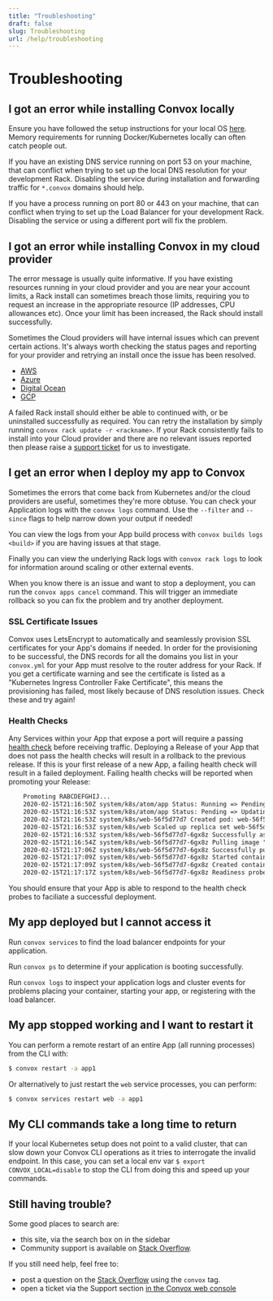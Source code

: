 ```yaml
---
title: "Troubleshooting"
draft: false
slug: Troubleshooting
url: /help/troubleshooting
---
```

# Troubleshooting

## I got an error while installing Convox locally

Ensure you have followed the setup instructions for your local OS [here](/installation/development-rack).  Memory requirements for running Docker/Kubernetes locally can often catch people out.

If you have an existing DNS service running on port 53 on your machine, that can conflict when trying to set up the local DNS resolution for your development Rack. Disabling the service during installation and forwarding traffic for `*.convox` domains should help.

If you have a process running on port 80 or 443 on your machine, that can conflict when trying to set up the Load Balancer for your development Rack. Disabling the service or using a different port will fix the problem.

## I got an error while installing Convox in my cloud provider

The error message is usually quite informative.  If you have existing resources running in your cloud provider and you are near your account limits, a Rack install can sometimes breach those limits, requiring you to request an increase in the appropriate resource (IP addresses, CPU allowances etc). Once your limit has been increased, the Rack should install successfully.

Sometimes the Cloud providers will have internal issues which can prevent certain actions.  It's always worth checking the status pages and reporting for your provider and retrying an install once the issue has been resolved.

- [AWS](https://status.aws.amazon.com/)
- [Azure](https://status.azure.com/en-us/status)
- [Digital Ocean](https://status.digitalocean.com/)
- [GCP](https://status.cloud.google.com/)

A failed Rack install should either be able to continued with, or be uninstalled successfully as required.  You can retry the installation by simply running `convox rack update -r <rackname>`.
If your Rack consistently fails to install into your Cloud provider and there are no relevant issues reported then please raise a [support ticket](/help/support) for us to investigate.

## I get an error when I deploy my app to Convox

Sometimes the errors that come back from Kubernetes and/or the cloud providers are useful, sometimes they're more obtuse.
You can check your Application logs with the `convox logs` command.  Use the `--filter` and `--since` flags to help narrow down your output if needed!

You can view the logs from your App build process with `convox builds logs <build>` if you are having issues at that stage.

Finally you can view the underlying Rack logs with `convox rack logs` to look for information around scaling or other external events.

When you know there is an issue and want to stop a deployment, you can run the `convox apps cancel` command. This will trigger an immediate rollback so you can fix the problem and try another deployment.

### SSL Certificate Issues

Convox uses LetsEncrypt to automatically and seamlessly provision SSL certificates for your App's domains if needed. In order for the provisioning to be successful, the DNS records for all the domains you list in your `convox.yml` for your App must resolve to the router address for your Rack.  If you get a certificate warning and see the certificate is listed as a "Kubernetes Ingress Controller Fake Certificate", this means the provisioning has failed, most likely because of DNS resolution issues.  Check these and try again!

### Health Checks

Any Services within your App that expose a port will require a passing [health check](/configuration/health-checks) before receiving traffic.  Deploying a Release of your App that does not pass the health checks will result in a rollback to the previous release.  If this is your first release of a new App, a failing health check will result in a failed deployment.
Failing health checks will be reported when promoting your Release:
```html
    Promoting RABCDEFGHIJ...
    2020-02-15T21:16:50Z system/k8s/atom/app Status: Running => Pending
    2020-02-15T21:16:53Z system/k8s/atom/app Status: Pending => Updating
    2020-02-15T21:16:53Z system/k8s/web-56f5d77d7 Created pod: web-56f5d77d7-6gx8z
    2020-02-15T21:16:53Z system/k8s/web Scaled up replica set web-56f5d77d7 to 1
    2020-02-15T21:16:53Z system/k8s/web-56f5d77d7-6gx8z Successfully assigned abcde-myapp/web-56f5d77d7-6gx8z to gke-abcde-abcde-nodes-n1-highcpu-8-90530fd3-p77q
    2020-02-15T21:16:54Z system/k8s/web-56f5d77d7-6gx8z Pulling image "gcr.io/abcde-123456/myapp:web.BABCDEFGHIJ"
    2020-02-15T21:17:06Z system/k8s/web-56f5d77d7-6gx8z Successfully pulled image "gcr.io/abcde-123456/myapp:web.BABCDEFGHIJ"
    2020-02-15T21:17:09Z system/k8s/web-56f5d77d7-6gx8z Started container main
    2020-02-15T21:17:09Z system/k8s/web-56f5d77d7-6gx8z Created container main
    2020-02-15T21:17:17Z system/k8s/web-56f5d77d7-6gx8z Readiness probe failed: HTTP probe failed with statuscode: 404
```
You should ensure that your App is able to respond to the health check probes to faciliate a successful deployment.

## My app deployed but I cannot access it

Run `convox services` to find the load balancer endpoints for your application.

Run `convox ps` to determine if your application is booting successfully.

Run `convox logs` to inspect your application logs and cluster events for problems placing your container, starting your app, or registering with the load balancer.

## My app stopped working and I want to restart it

You can perform a remote restart of an entire App (all running processes) from the CLI with:

```sh
$ convox restart -a app1
```

Or alternatively to just restart the `web` service processes, you can perform:

```sh
$ convox services restart web -a app1
```

## My CLI commands take a long time to return

If your local Kubernetes setup does not point to a valid cluster, that can slow down your Convox CLI operations as it tries to interrogate the invalid endpoint.  In this case, you can set a local env var `$ export CONVOX_LOCAL=disable` to stop the CLI from doing this and speed up your commands.

## Still having trouble?

Some good places to search are:

- this site, via the search box on in the sidebar
- Community support is available on [Stack Overflow](https://stackoverflow.com/questions/tagged/convox).

If you still need help, feel free to:

- post a question on the [Stack Overflow](https://stackoverflow.com/questions/tagged/convox) using the `convox` tag.
- open a ticket via the Support section [in the Convox web console](https://console.convox.com/)
